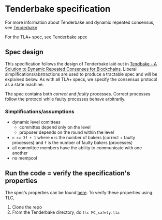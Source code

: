 # Tenderbake specification

For more information about Tenderbake and dynamic repeated consensus, see [Tenderbake](./Tenderbake.md)

For the TLA+ spec, see [Tenderbake spec](./Tenderbake.tla)

## Spec design

This specification follows the design of Tenderbake laid out in [Tendbake - A Solution to Dynamic Repeated Consenses for Blockchains](https://arxiv.org/abs/2001.11965). Liberal simplifications/abstractions are used to produce a tractable spec and will be explained below. As with all TLA+ specs, we specify the consensus protocol as a state machine.

The spec contains both *correct* and *faulty* processes. Correct processes follow the protocol while faulty processes behave arbitrarily.

### Simplifications/assumptions

- dynamic level comittees
  - committes depend only on the level
  - proposer depends on the round within the level
- `n >= 3f + 1` where `n` is the number of bakers (correct + faulty processes) and `f` is the number of faulty bakers (processes)
- all committee members have the ability to communicate with one another
- no mempool

## Run the code = verify the specification's properties

The spec's properties can be found [here](./Tanderbake.tla#L994). To verify these properties using TLC,
1. Clone the repo
2. From the Tenderbake directory, do `tlc MC_safety.tla`
